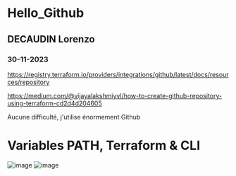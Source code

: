 # Hello_Github
## DECAUDIN Lorenzo
### 30-11-2023

https://registry.terraform.io/providers/integrations/github/latest/docs/resources/repository


https://medium.com/@vijayalakshmiyvl/how-to-create-github-repository-using-terraform-cd2d4d204605

Aucune difficulté, j'utilise énormement Github

# Variables PATH, Terraform & CLI
![image](https://github.com/Tiriel-Alyptus/TerraformsWS-2/assets/80892763/c0963b45-1cce-4ad6-9dcb-21f01adefaf8)
![image](https://github.com/Tiriel-Alyptus/TerraformsWS-2/assets/80892763/444a6652-36f9-4e19-959f-b4039d0e3a23)




